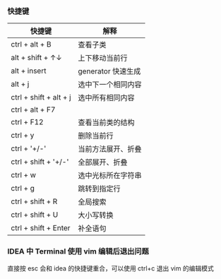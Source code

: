 ### 快捷键

| 快捷键                 | 解释               |
| ---------------------- | ------------------ |
| ctrl + alt + B         | 查看子类           |
| alt + shift + ↑↓       | 上下移动当前行     |
| alt + insert           | generator 快速生成 |
| alt + j                | 选中下一个相同内容 |
| ctrl + shift + alt + j | 选中所有相同内容   |
| ctrl + alt + F7        |                    |
| ctrl + F12             | 查看当前类的结构   |
| ctrl + y               | 删除当前行         |
| ctrl + '+/-'           | 当前方法展开、折叠 |
| ctrl + shift + '+/-'   | 全部展开、折叠     |
| ctrl + w               | 选中光标所在字符串 |
| ctrl + g               | 跳转到指定行       |
| ctrl + shift + R       | 全局搜索           |
| ctrl + shift + U       | 大小写转换         |
| ctrl + shift + Enter   | 补全语句           |

### IDEA 中 Terminal 使用 vim 编辑后退出问题

直接按 esc 会和 idea 的快捷键重合，可以使用 ctrl+c 退出 vim 的编辑模式
